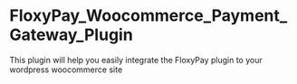 # FloxyPay_Woocommerce_Payment_Gateway_Plugin
This plugin will help you easily integrate the FloxyPay plugin to your wordpress woocommerce site
